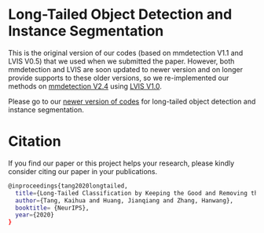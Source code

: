 # Long-Tailed Object Detection and Instance Segmentation

This is the original version of our codes (based on mmdetection V1.1 and LVIS V0.5) that we used when we submitted the paper. However, both mmdetection and LVIS are soon updated to newer version and on longer provide supports to these older versions, so we re-implemented our methods on [mmdetection V2.4](https://github.com/open-mmlab/mmdetection) using [LVIS V1.0](https://www.lvisdataset.org/dataset).

Please go to our [newer version of codes](../lvis1.0) for long-tailed object detection and instance segmentation.

# Citation
If you find our paper or this project helps your research, please kindly consider citing our paper in your publications.
```bash
@inproceedings{tang2020longtailed,
  title={Long-Tailed Classification by Keeping the Good and Removing the Bad Momentum Causal Effect},
  author={Tang, Kaihua and Huang, Jianqiang and Zhang, Hanwang},
  booktitle= {NeurIPS},
  year={2020}
}
```